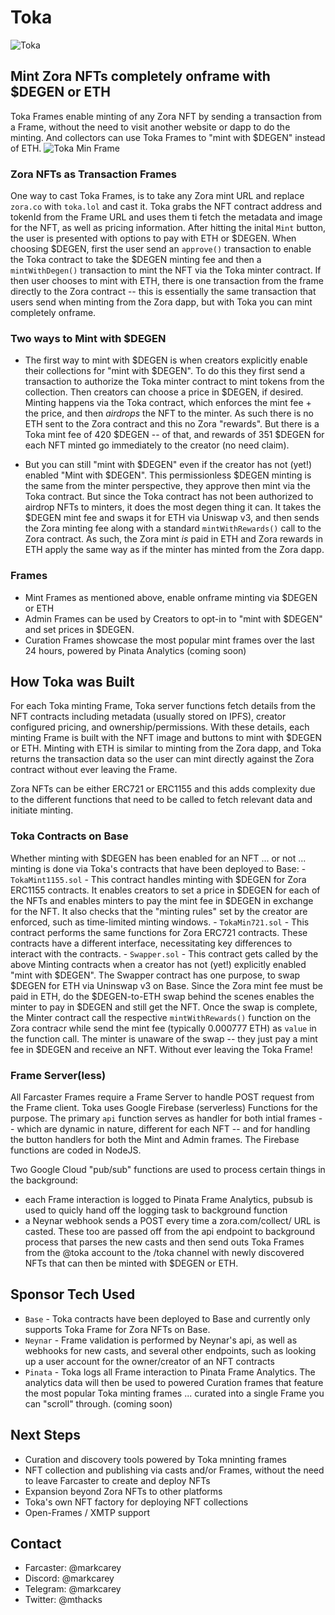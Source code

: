 # Toka
![Toka](https://toka.lol/images/toka64.png)

## Mint Zora NFTs completely onframe with $DEGEN or ETH
Toka Frames enable minting of any Zora NFT by sending a transaction from a Frame, without the need to visit another website or dapp to do the minting. And collectors can use Toka Frames to "mint with $DEGEN" instead of ETH.
![Toka Min Frame](https://toka.lol/images/toka-mint-dog.png)

### Zora NFTs as Transaction Frames
One way to cast Toka Frames, is to take any Zora mint URL and replace `zora.co` with `toka.lol` and cast it. Toka grabs the NFT contract address and tokenId from the Frame URL and uses them ti fetch the metadata and image for the NFT, as well as pricing information. After hitting the inital `Mint` button, the user is presented with options to pay with ETH or $DEGEN. When choosing $DEGEN, first the user send an `approve()` transaction to enable the Toka contract to take the $DEGEN minting fee and then a `mintWithDegen()` transaction to mint the NFT via the Toka minter contract. If then user chooses to mint with ETH, there is one transaction from the frame directly to the Zora contract -- this is essentially the same transaction that users send when minting from the Zora dapp, but with Toka you can mint completely onframe.

### Two ways to Mint with $DEGEN
- The first way to mint with $DEGEN is when creators explicitly enable their collections for "mint with $DEGEN". To do this they first send a transaction to authorize the Toka minter contract to mint tokens from the collection. Then creators can choose a price in $DEGEN, if desired. Minting happens via the Toka contract, which enforces the mint fee + the price, and then _airdrops_ the NFT to the minter. As such there is no ETH sent to the Zora contract and this no Zora "rewards". But there is a Toka mint fee of 420 $DEGEN -- of that, and rewards of 351 $DEGEN for each NFT minted go immediately to the creator (no need claim).

- But you can still "mint with $DEGEN" even if the creator has not (yet!) enabled "Mint with $DEGEN". This permissionless $DEGEN minting is the same from the minter perspective, they approve then mint via the Toka contract. But since the Toka contract has not been authorized to airdrop NFTs to minters, it does the most degen thing it can. It takes the $DEGEN mint fee and swaps it for ETH via Uniswap v3, and then sends the Zora minting fee along with a standard `mintWithRewards()` call to the Zora contract. As such, the Zora mint _is_ paid in ETH and Zora rewards in ETH apply the same way as if the minter has minted from the Zora dapp.

### Frames
- Mint Frames as mentioned above, enable onframe minting via $DEGEN or ETH
- Admin Frames can be used by Creators to opt-in to "mint with $DEGEN" and set prices in $DEGEN.
- Curation Frames showcase the most popular mint frames over the last 24 hours, powered by Pinata Analytics (coming soon)

## How Toka was Built
For each Toka minting Frame, Toka server functions fetch details from the NFT contracts including metadata (usually stored on IPFS), creator configured pricing, and ownership/permissions. With these details, each minting Frame is built with the NFT image and buttons to mint with $DEGEN or ETH. Minting with ETH is similar to minting from the Zora dapp, and Toka returns the transaction data so the user can mint directly against the Zora contract without ever leaving the Frame.

Zora NFTs can be either ERC721 or ERC1155 and this adds complexity due to the different functions that need to be called to fetch relevant data and initiate minting.

### Toka Contracts on Base
Whether minting with $DEGEN has been enabled for an NFT ... or not ... minting is done via Toka's contracts that have been deployed to Base:
    - `TokaMint1155.sol` - This contract handles minting with $DEGEN for Zora ERC1155 contracts. It enables creators to set a price in $DEGEN for each of the NFTs and enables minters to pay the mint fee in $DEGEN in exchange for the NFT. It also checks that the "minting rules" set by the creator are enforced, such as time-limited minting windows.
    - `TokaMin721.sol` - This contract performs the same functions for Zora ERC721 contracts. These contracts have a different interface, necessitating key differences to interact with the contracts.
    - `Swapper.sol` - This contract gets called by the above Minting contracts when a creator has not (yet!) explicitly enabled "mint with $DEGEN". The Swapper contract has one purpose, to swap $DEGEN for ETH via Uninswap v3 on Base. Since the Zora mint fee must be paid in ETH, do the $DEGEN-to-ETH swap behind the scenes enables the minter to pay in $DEGEN and still get the NFT. Once the swap is complete, the Minter contract call the respective `mintWithRewards()` function on the Zora contracr while send the mint fee (typically 0.000777 ETH) as `value` in the function call. The minter is unaware of the swap -- they just pay a mint fee in $DEGEN and receive an NFT. Without ever leaving the Toka Frame!

### Frame Server(less)
All Farcaster Frames require a Frame Server to handle POST request from the Frame client. Toka uses Google Firebase (serverless) Functions for the purpose. The primary `api` function serves as  handler for both intial frames -- which are dynamic in nature, different for each NFT -- and for handling the button handlers for both the Mint and Admin frames. The Firebase functions are coded in NodeJS.

Two Google Cloud "pub/sub" functions are used to process certain things in the background:
- each Frame interaction is logged to Pinata Frame Analytics, pubsub is used to quicly hand off the logging task to background function
- a Neynar webhook sends a POST every time a zora.com/collect/ URL is casted. These too are passed off from the api endpoint to background process that parses the new casts and then send outs Toka Frames from the @toka account to the /toka channel with newly discovered NFTs that can then be minted with $DEGEN or ETH.

## Sponsor Tech Used
- `Base` - Toka contracts have been deployed to Base and currently only supports Toka Frame for Zora NFTs on Base. 
- `Neynar` - Frame validation is performed by Neynar's api, as well as webhooks for new casts, and several other endpoints, such as looking up a user account for the owner/creator of an NFT contracts
- `Pinata` - Toka logs all Frame interaction to Pinata Frame Analytics. The analytics data will then be used to powered Curation frames that feature the most popular Toka minting frames ... curated into a single Frame you can "scroll" through. (coming soon)

## Next Steps
- Curation and discovery tools powered by Toka mninting frames
- NFT collection and publishing via casts and/or Frames, without the need to leave Farcaster to create and deploy NFTs
- Expansion beyond Zora NFTs to other platforms
- Toka's own NFT factory for deploying NFT collections
- Open-Frames / XMTP support

## Contact
- Farcaster: @markcarey
- Discord: @markcarey
- Telegram: @markcarey
- Twitter: @mthacks




